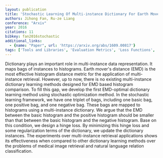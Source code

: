 ```yaml
---
layout: publication
title: 'Stochastic Learning Of Multi-instance Dictionary For Earth Mover''s Distance Based Histogram Comparison'
authors: Jihong Fan, Ru-ze Liang
conference: "Arxiv"
year: 2016
citations: 11
bibkey: fan2016stochastic
additional_links:
  - {name: "Paper", url: 'https://arxiv.org/abs/1609.00817'}
tags: ['Tools and Libraries', 'Evaluation Metrics', 'Loss Functions', 'Applications']
---
```

Dictionary plays an important role in multi-instance data representation. It
maps bags of instances to histograms. Earth mover's distance (EMD) is the most
effective histogram distance metric for the application of multi-instance
retrieval. However, up to now, there is no existing multi-instance dictionary
learning methods designed for EMD based histogram comparison. To fill this gap,
we develop the first EMD-optimal dictionary learning method using stochastic
optimization method. In the stochastic learning framework, we have one triplet
of bags, including one basic bag, one positive bag, and one negative bag. These
bags are mapped to histograms using a multi-instance dictionary. We argue that
the EMD between the basic histogram and the positive histogram should be
smaller than that between the basic histogram and the negative histogram. Base
on this condition, we design a hinge loss. By minimizing this hinge loss and
some regularization terms of the dictionary, we update the dictionary
instances. The experiments over multi-instance retrieval applications shows its
effectiveness when compared to other dictionary learning methods over the
problems of medical image retrieval and natural language relation
classification.
